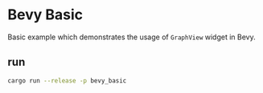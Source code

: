 # Bevy Basic
Basic example which demonstrates the usage of `GraphView` widget in Bevy.

## run
```bash
cargo run --release -p bevy_basic
```
